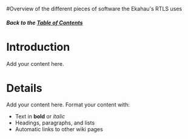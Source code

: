 #Overview of the different pieces of software the Ekahau's RTLS uses
##### Back to the [Table of Contents](Table_Of_Contents.md) #####
# Introduction #

Add your content here.


# Details #

Add your content here.  Format your content with:
  * Text in **bold** or _italic_
  * Headings, paragraphs, and lists
  * Automatic links to other wiki pages